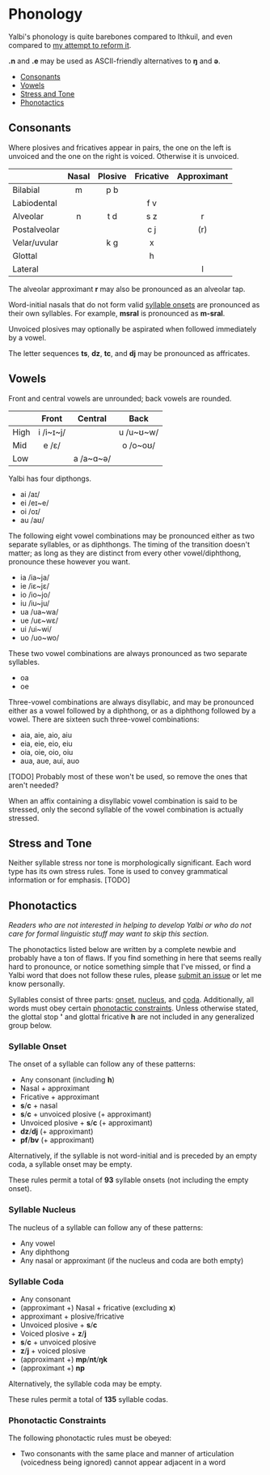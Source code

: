 # Phonology

Yalbi's phonology is quite barebones compared to Ithkuil, and even compared to [my attempt to reform it](https://github.com/HactarCE/I.tkuil).

**.n** and **.e** may be used as ASCII-friendly alternatives to **ŋ** and **ə**.

* [Consonants](#consonants)
* [Vowels](#vowels)
* [Stress and Tone](#stress-and-tone)
* [Phonotactics](#phonotactics)

## Consonants

Where plosives and fricatives appear in pairs, the one on the left is unvoiced and the one on the right is voiced. Otherwise it is unvoiced.

|              | Nasal | Plosive | Fricative | Approximant |
|--------------|:-----:|:-------:|:---------:|:-----------:|
| Bilabial     |   m   |   p b   |           |             |
| Labiodental  |       |         |    f v    |             |
| Alveolar     |   n   |   t d   |    s z    |      r      |
| Postalveolar |       |         |    c j    |     (r)     |
| Velar/uvular |       |   k g   |     x     |             |
| Glottal      |       |         |     h     |             |
| Lateral      |       |         |           |      l      |

The alveolar approximant **r** may also be pronounced as an alveolar tap.

Word-initial nasals that do not form valid [syllable onsets](#syllable-onset) are pronounced as their own syllables. For example, **msral** is pronounced as **m-sral**.

Unvoiced plosives may optionally be aspirated when followed immediately by a vowel.

The letter sequences **ts**, **dz**, **tc**, and **dj** may be pronounced as affricates.

## Vowels

Front and central vowels are unrounded; back vowels are rounded.

|      |   Front   |  Central  |   Back    |
|------|:---------:|:---------:|:---------:|
| High | i /i~ɪ~j/ |           | u /u~ʊ~w/ |
| Mid  |   e /ɛ/   |           | o /o~oʊ/  |
| Low  |           | a /a~ɑ~ə/ |           |

Yalbi has four dipthongs.

* ai /aɪ/
* ei /eɪ~e/
* oi /oɪ/
* au /aʊ/

The following eight vowel combinations may be pronounced either as two separate syllables, or as diphthongs. The timing of the transition doesn't matter; as long as they are distinct from every other vowel/diphthong, pronounce these however you want.

* ia /ia~ja/
* ie /iɛ~jɛ/
* io /io~jo/
* iu /iu~ju/
* ua /ua~wa/
* ue /uɛ~wɛ/
* ui /ui~wi/
* uo /uo~wo/

These two vowel combinations are always pronounced as two separate syllables.

* oa
* oe

Three-vowel combinations are always disyllabic, and may be pronounced either as a vowel followed by a diphthong, or as a diphthong followed by a vowel. There are sixteen such three-vowel combinations:

* aia, aie, aio, aiu
* eia, eie, eio, eiu
* oia, oie, oio, oiu
* aua, aue, aui, auo

[TODO] Probably most of these won't be used, so remove the ones that aren't needed?

When an affix containing a disyllabic vowel combination is said to be stressed, only the second syllable of the vowel combination is actually stressed.

## Stress and Tone

Neither syllable stress nor tone is morphologically significant. Each word type has its own stress rules. Tone is used to convey grammatical information or for emphasis. [TODO]

## Phonotactics

_Readers who are not interested in helping to develop Yalbi or who do not care for formal linguistic stuff may want to skip this section._

The phonotactics listed below are written by a complete newbie and probably have a ton of flaws. If you find something in here that seems really hard to pronounce, or notice something simple that I've missed, or find a Yalbi word that does not follow these rules, please [submit an issue](https://github.com/HactarCE/Yalbi/issues/new) or let me know personally.

Syllables consist of three parts: [onset](#syllable-onset), [nucleus](#syllable-nucleus), and [coda](#syllable-coda). Additionally, all words must obey certain [phonotactic constraints](#phonotactic-constraints). Unless otherwise stated, the glottal stop **'** and glottal fricative **h** are not included in any generalized group below.

### Syllable Onset

The onset of a syllable can follow any of these patterns:

* Any consonant (including **h**)
* Nasal + approximant
* Fricative + approximant
* **s**/**c** + nasal
* **s**/**c** + unvoiced plosive (+ approximant)
* Unvoiced plosive + **s**/**c** (+ approximant)
* **dz**/**dj** (+ approximant)
* **pf**/**bv** (+ approximant)

Alternatively, if the syllable is not word-initial and is preceded by an empty coda, a syllable onset may be empty.

These rules permit a total of **93** syllable onsets (not including the empty onset).

### Syllable Nucleus

The nucleus of a syllable can follow any of these patterns:

* Any vowel
* Any diphthong
* Any nasal or approximant (if the nucleus and coda are both empty)

### Syllable Coda

* Any consonant
* (approximant +) Nasal + fricative (excluding **x**)
* approximant + plosive/fricative
* Unvoiced plosive + **s**/**c**
* Voiced plosive + **z**/**j**
* **s**/**c** + unvoiced plosive
* **z**/**j** + voiced plosive
* (approximant +) **mp**/**nt**/**ŋk**
* (approximant +) **np**

Alternatively, the syllable coda may be empty.

These rules permit a total of **135** syllable codas.

### Phonotactic Constraints

The following phonotactic rules must be obeyed:

* Two consonants with the same place and manner of articulation (voicedness being ignored) cannot appear adjacent in a word
